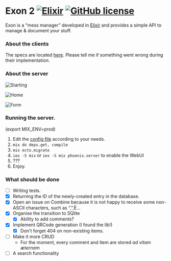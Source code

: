 Exon 2 [![Elixir](https://cdn.rawgit.com/tchoutri/Exon/master/elixir.svg)](http://elixir-lang.org) [![GitHub license](https://img.shields.io/badge/license-MIT-blue.svg)](https://opensource.org/licenses/MIT)
====

Exon is a “mess manager” developed in [Elixir](http://elixir-lang.org) and provides a simple API to manage & document your stuff.

### About the clients
The specs are located [here](specs.md). Please tell me if something went wrong during their implementation.

### About the server

![Starting](http://i.imgur.com/8H4FoWk.png)

![Home](http://i.imgur.com/wHFpRC6.png)

![Form](http://i.imgur.com/0vEdDHE.png)

### Running the server.

(export MIX_ENV=prod)

1. Edit the [config file](config/config.exs) according to your needs.
2. `mix do deps.get, compile`
3. `mix ecto.migrate`
4. `iex -S mix` or `iex -S mix phoenix.server` to enable the WebUI
5. ???
6. Enjoy.


### What should be done

- [ ] Writing tests.
- [x] Returning the ID of the newly-created entry in the database.
- [x] Open an issue on Combine because it is not happy to receive some non-ASCII characters, such as “,”,Ë…
- [x] Organise the transition to SQlite
    - [x] Ability to add comments?
- [x] Implement QRCode generation (I found the lib!)
    - [x] Don't forget 404 on non-existing items.
- [ ] Make it more CRUD
    * For the moment, every comment and item are stored *ad vitam æternam*
- [ ] A search functionality

